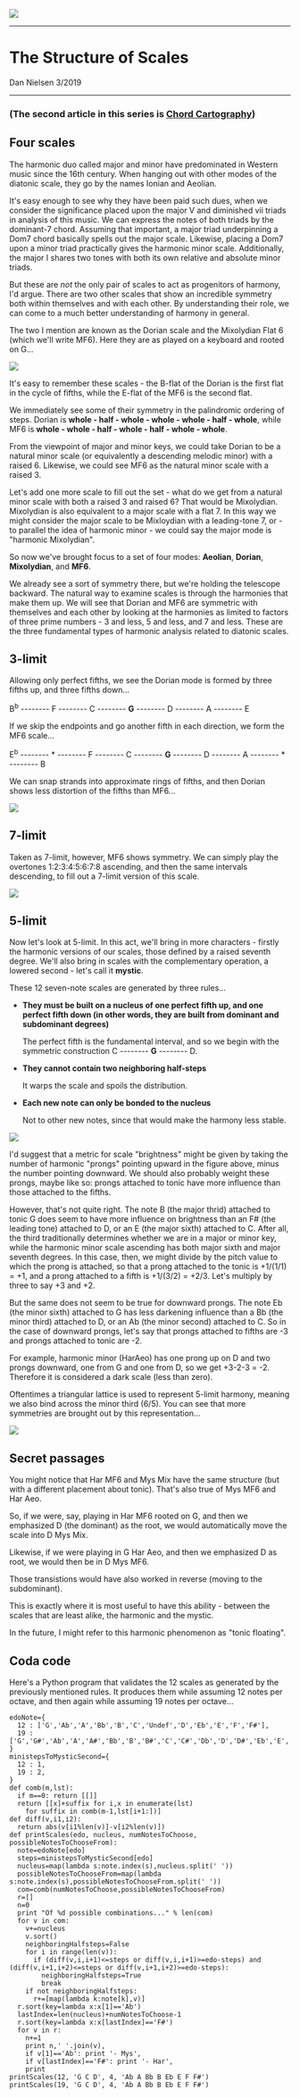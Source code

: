 <a href="../index.html"><img src="../back.png"></a>

---

# The Structure of Scales

Dan Nielsen 3/2019

---

### (The second article in this series is [Chord Cartography](../chord-cartography))

## Four scales

The harmonic duo called major and minor have predominated in Western music since the 16th century. When hanging out with other modes of the diatonic scale, they go by the names Ionian and Aeolian.

It's easy enough to see why they have been paid such dues, when we consider the significance placed upon the major V and diminished vii triads in analysis of this music. We can express the notes of both triads by the dominant-7 chord. Assuming that important, a major triad underpinning a Dom7 chord basically spells out the major scale. Likewise, placing a Dom7 upon a minor triad practically gives the harmonic minor scale. Additionally, the major I shares two tones with both its own relative and absolute minor triads.

But these are *not* the only pair of scales to act as progenitors of harmony, I'd argue. There are two other scales that show an incredible symmetry both within themselves and with each other. By understanding their role, we can come to a much better understanding of harmony in general.

The two I mention are known as the Dorian scale and the Mixolydian Flat 6 (which we'll write MF6). Here they are as played on a keyboard and rooted on G...

![](the-structure-of-scales-1.jpg)

It's easy to remember these scales - the B-flat of the Dorian is the first flat in the cycle of fifths, while the E-flat of the MF6 is the second flat.

We immediately see some of their symmetry in the palindromic ordering of steps. Dorian is **whole - half - whole - whole - whole - half - whole**, while MF6 is **whole - whole - half - whole - half - whole - whole**.

From the viewpoint of major and minor keys, we could take Dorian to be a natural minor scale (or equivalently a descending melodic minor) with a raised 6. Likewise, we could see MF6 as the natural minor scale with a raised 3.

Let's add one more scale to fill out the set - what do we get from a natural minor scale with both a raised 3 and raised 6? That would be Mixolydian. Mixolydian is also equivalent to a major scale with a flat 7. In this way we might consider the major scale to be Mixloydian with a leading-tone 7, or - to parallel the idea of harmonic minor - we could say the major mode is "harmonic Mixolydian".

So now we've brought focus to a set of four modes: **Aeolian**, **Dorian**, **Mixolydian**, and **MF6**.

We already see a sort of symmetry there, but we're holding the telescope backward. The natural way to examine scales is through the harmonies that make them up. We will see that Dorian and MF6 are symmetric with themselves and each other by looking at the harmonies as limited to factors of three prime numbers - 3 and less, 5 and less, and 7 and less. These are the three fundamental types of harmonic analysis related to diatonic scales.

## 3-limit

Allowing only perfect fifths, we see the Dorian mode is formed by three fifths up, and three fifths down...

B<sup>b</sup> -------- F -------- C -------- **G** -------- D -------- A -------- E

If we skip the endpoints and go another fifth in each direction, we form the MF6 scale...

E<sup>b</sup> -------- * -------- F -------- C -------- **G** -------- D -------- A -------- * -------- B

We can snap strands into approximate rings of fifths, and then Dorian shows less distortion of the fifths than MF6...

![](the-structure-of-scales-2.jpg)

## 7-limit

Taken as 7-limit, however, MF6 shows symmetry. We can simply play the overtones 1:2:3:4:5:6:7:8 ascending, and then the same intervals descending, to fill out a 7-limit version of this scale.

![](the-structure-of-scales-3.jpg)

## 5-limit

Now let's look at 5-limit. In this act, we'll bring in more characters - firstly the harmonic versions of our scales, those defined by a raised seventh degree. We'll also bring in scales with the complementary operation, a lowered second - let's call it **mystic**.

These 12 seven-note scales are generated by three rules...

* **They must be built on a nucleus of one perfect fifth up, and one perfect fifth down (in other words, they are built from dominant and subdominant degrees)**

    The perfect fifth is the fundamental interval, and so we begin with the symmetric construction C -------- **G** -------- D.

* **They cannot contain two neighboring half-steps**

    It warps the scale and spoils the distribution.

* **Each new note can only be bonded to the nucleus**

    Not to other new notes, since that would make the harmony less stable.

![](the-structure-of-scales-4.jpg)

I'd suggest that a metric for scale "brightness" might be given by taking the number of harmonic "prongs" pointing upward in the figure above, minus the number pointing downward. We should also probably weight these prongs, maybe like so: prongs attached to tonic have more influence than those attached to the fifths.

However, that's not quite right. The note B (the major thrid) attached to tonic G does seem to have more influence on brightness than an F# (the leading tone) attached to D, or an E (the major sixth) attached to C. After all, the third traditionally determines whether we are in a major or minor key, while the harmonic minor scale ascending has both major sixth and major seventh degrees. In this case, then, we might divide by the pitch value to which the prong is attached, so that a prong attached to the tonic is +1/(1/1) = +1, and a prong attached to a fifth is +1/(3/2) = +2/3. Let's multiply by three to say +3 and +2.

But the same does not seem to be true for downward prongs. The note Eb (the minor sixth) attached to G has less darkening influence than a Bb (the minor third) attached to D, or an Ab (the minor second) attached to C. So in the case of downward prongs, let's say that prongs attached to fifths are -3 and prongs attached to tonic are -2.

For example, harmonic minor (HarAeo) has one prong up on D and two prongs downward, one from G and one from D, so we get +3-2-3 = -2. Therefore it is considered a dark scale (less than zero).

Oftentimes a triangular lattice is used to represent 5-limit harmony, meaning we also bind across the minor third (6/5). You can see that more symmetries are brought out by this representation...

![](the-structure-of-scales-5.jpg)

## Secret passages

You might notice that Har MF6 and Mys Mix have the same structure (but with a different placement about tonic). That's also true of Mys MF6 and Har Aeo.

So, if we were, say, playing in Har MF6 rooted on G, and then we emphasized D (the dominant) as the root, we would automatically move the scale into D Mys Mix.

Likewise, if we were playing in G Har Aeo, and then we emphasized D as root, we would then be in D Mys MF6.

Those transistions would have also worked in reverse (moving to the subdominant).

This is exactly where it is most useful to have this ability - between the scales that are least alike, the harmonic and the mystic.

In the future, I might refer to this harmonic phenomenon as "tonic floating".

## Coda code

Here's a Python program that validates the 12 scales as generated by the previously mentioned rules. It produces them while assuming 12 notes per octave, and then again while assuming 19 notes per octave...

    edoNote={
      12 : ['G','Ab','A','Bb','B','C','Undef','D','Eb','E','F','F#'],
      19 : ['G','G#','Ab','A','A#','Bb','B','B#','C','C#','Db','D','D#','Eb','E','E#','F','F#','Gb'],
    }
    ministepsToMysticSecond={
      12 : 1,
      19 : 2,
    }
    def comb(m,lst):
      if m==0: return [[]]
      return [[x]+suffix for i,x in enumerate(lst)
        for suffix in comb(m-1,lst[i+1:])]
    def diff(v,i1,i2):
      return abs(v[i1%len(v)]-v[i2%len(v)])
    def printScales(edo, nucleus, numNotesToChoose, possibleNotesToChooseFrom):
      note=edoNote[edo]
      steps=ministepsToMysticSecond[edo]
      nucleus=map(lambda s:note.index(s),nucleus.split(' '))
      possibleNotesToChooseFrom=map(lambda s:note.index(s),possibleNotesToChooseFrom.split(' '))
      com=comb(numNotesToChoose,possibleNotesToChooseFrom)
      r=[]
      n=0
      print "Of %d possible combinations..." % len(com)
      for v in com:
        v+=nucleus
        v.sort()
        neighboringHalfsteps=False
        for i in range(len(v)):
          if (diff(v,i,i+1)<=steps or diff(v,i,i+1)>=edo-steps) and (diff(v,i+1,i+2)<=steps or diff(v,i+1,i+2)>=edo-steps):
            neighboringHalfsteps=True
            break
        if not neighboringHalfsteps:
          r+=[map(lambda k:note[k],v)]
      r.sort(key=lambda x:x[1]=='Ab')
      lastIndex=len(nucleus)+numNotesToChoose-1
      r.sort(key=lambda x:x[lastIndex]=='F#')
      for v in r:
        n+=1
        print n,' '.join(v),
        if v[1]=='Ab': print '- Mys',
        if v[lastIndex]=='F#': print '- Har',
        print
    printScales(12, 'G C D', 4, 'Ab A Bb B Eb E F F#')
    printScales(19, 'G C D', 4, 'Ab A Bb B Eb E F F#')
